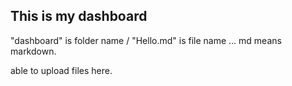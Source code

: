## This is my dashboard

"dashboard" is folder name / "Hello.md" is file name ... md means markdown.

able to upload files here.

